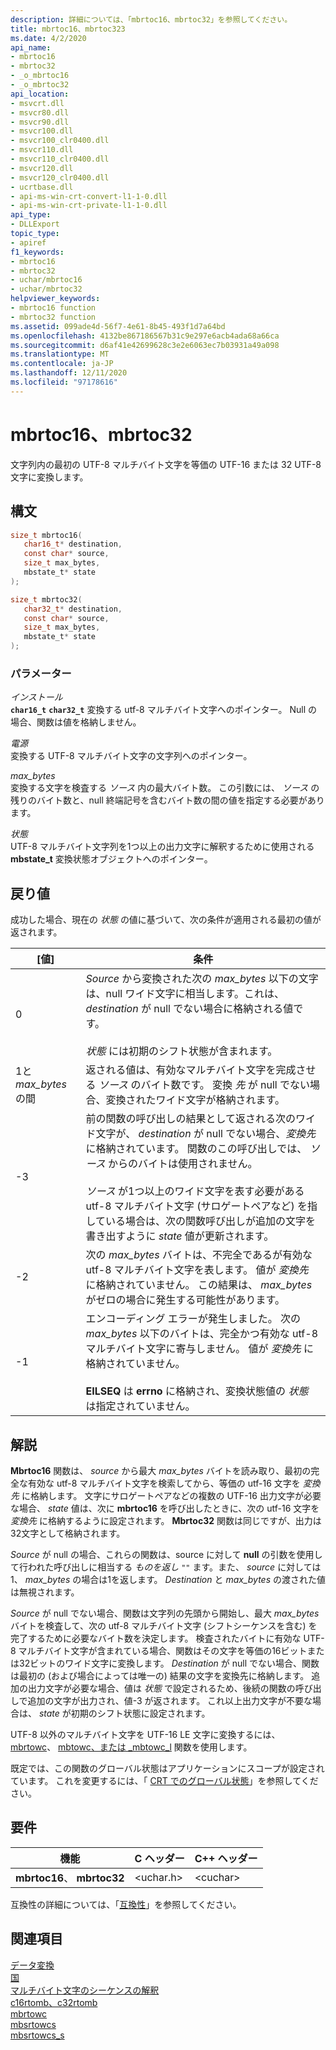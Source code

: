 ```yaml
---
description: 詳細については、「mbrtoc16、mbrtoc32」を参照してください。
title: mbrtoc16、mbrtoc323
ms.date: 4/2/2020
api_name:
- mbrtoc16
- mbrtoc32
- _o_mbrtoc16
- _o_mbrtoc32
api_location:
- msvcrt.dll
- msvcr80.dll
- msvcr90.dll
- msvcr100.dll
- msvcr100_clr0400.dll
- msvcr110.dll
- msvcr110_clr0400.dll
- msvcr120.dll
- msvcr120_clr0400.dll
- ucrtbase.dll
- api-ms-win-crt-convert-l1-1-0.dll
- api-ms-win-crt-private-l1-1-0.dll
api_type:
- DLLExport
topic_type:
- apiref
f1_keywords:
- mbrtoc16
- mbrtoc32
- uchar/mbrtoc16
- uchar/mbrtoc32
helpviewer_keywords:
- mbrtoc16 function
- mbrtoc32 function
ms.assetid: 099ade4d-56f7-4e61-8b45-493f1d7a64bd
ms.openlocfilehash: 4132be867186567b31c9e297e6acb4ada68a66ca
ms.sourcegitcommit: d6af41e42699628c3e2e6063ec7b03931a49a098
ms.translationtype: MT
ms.contentlocale: ja-JP
ms.lasthandoff: 12/11/2020
ms.locfileid: "97178616"
---
```

# <a name="mbrtoc16-mbrtoc32"></a>mbrtoc16、mbrtoc32

文字列内の最初の UTF-8 マルチバイト文字を等価の UTF-16 または 32 UTF-8 文字に変換します。

## <a name="syntax"></a>構文

```C
size_t mbrtoc16(
   char16_t* destination,
   const char* source,
   size_t max_bytes,
   mbstate_t* state
);

size_t mbrtoc32(
   char32_t* destination,
   const char* source,
   size_t max_bytes,
   mbstate_t* state
);
```

### <a name="parameters"></a>パラメーター

*インストール*\
**`char16_t`** **`char32_t`** 変換する utf-8 マルチバイト文字へのポインター。 Null の場合、関数は値を格納しません。

*電源*\
変換する UTF-8 マルチバイト文字の文字列へのポインター。

*max_bytes*\
変換する文字を検査する *ソース* 内の最大バイト数。 この引数には、 *ソース* の残りのバイト数と、null 終端記号を含むバイト数の間の値を指定する必要があります。

*状態*\
UTF-8 マルチバイト文字列を1つ以上の出力文字に解釈するために使用される **mbstate_t** 変換状態オブジェクトへのポインター。

## <a name="return-value"></a>戻り値

成功した場合、現在の *状態* の値に基づいて、次の条件が適用される最初の値が返されます。

|[値]|条件|
|-----------|---------------|
|0|*Source* から変換された次の *max_bytes* 以下の文字は、null ワイド文字に相当します。これは、 *destination* が null でない場合に格納される値です。<br /><br /> *状態* には初期のシフト状態が含まれます。|
|1と *max_bytes* の間|返される値は、有効なマルチバイト文字を完成させる *ソース* のバイト数です。 変換 *先* が null でない場合、変換されたワイド文字が格納されます。|
|-3|前の関数の呼び出しの結果として返される次のワイド文字が、 *destination* が null でない場合、*変換先* に格納されています。 関数のこの呼び出しでは、 *ソース* からのバイトは使用されません。<br /><br /> *ソース* が1つ以上のワイド文字を表す必要がある utf-8 マルチバイト文字 (サロゲートペアなど) を指している場合は、次の関数呼び出しが追加の文字を書き出すように *state* 値が更新されます。|
|-2|次の *max_bytes* バイトは、不完全であるが有効な utf-8 マルチバイト文字を表します。 値が *変換先* に格納されていません。 この結果は、 *max_bytes* がゼロの場合に発生する可能性があります。|
|-1|エンコーディング エラーが発生しました。 次の *max_bytes* 以下のバイトは、完全かつ有効な utf-8 マルチバイト文字に寄与しません。 値が *変換先* に格納されていません。<br /><br /> **EILSEQ** は **errno** に格納され、変換状態値の *状態* は指定されていません。|

## <a name="remarks"></a>解説

**Mbrtoc16** 関数は、 *source* から最大 *max_bytes* バイトを読み取り、最初の完全な有効な utf-8 マルチバイト文字を検索してから、等価の utf-16 文字を *変換先* に格納します。 文字にサロゲートペアなどの複数の UTF-16 出力文字が必要な場合、 *state* 値は、次に **mbrtoc16** を呼び出したときに、次の utf-16 文字を *変換先* に格納するように設定されます。 **Mbrtoc32** 関数は同じですが、出力は32文字として格納されます。

*Source* が null の場合、これらの関数は、source に対して **null** の引数を使用して行われた呼び出しに相当する *ものを返し* `""` ます。また、 *source* に対しては1、 *max_bytes* の場合は1を返します。 *Destination* と *max_bytes* の渡された値は無視されます。

*Source* が null でない場合、関数は文字列の先頭から開始し、最大 *max_bytes* バイトを検査して、次の utf-8 マルチバイト文字 (シフトシーケンスを含む) を完了するために必要なバイト数を決定します。 検査されたバイトに有効な UTF-8 マルチバイト文字が含まれている場合、関数はその文字を等価の16ビットまたは32ビットのワイド文字に変換します。 *Destination* が null でない場合、関数は最初の (および場合によっては唯一の) 結果の文字を変換先に格納します。 追加の出力文字が必要な場合、値は *状態* で設定されるため、後続の関数の呼び出しで追加の文字が出力され、値-3 が返されます。 これ以上出力文字が不要な場合は、 *state* が初期のシフト状態に設定されます。

UTF-8 以外のマルチバイト文字を UTF-16 LE 文字に変換するには、 [mbrtowc](mbrtowc.md)、 [mbtowc、または _mbtowc_l](mbtowc-mbtowc-l.md) 関数を使用します。

既定では、この関数のグローバル状態はアプリケーションにスコープが設定されています。 これを変更するには、「 [CRT でのグローバル状態](../global-state.md)」を参照してください。

## <a name="requirements"></a>要件

|機能|C ヘッダー|C++ ヘッダー|
|--------------|--------------|------------------|
|**mbrtoc16**、 **mbrtoc32**|\<uchar.h>|\<cuchar>|

互換性の詳細については、「[互換性](../compatibility.md)」を参照してください。

## <a name="see-also"></a>関連項目

[データ変換](../data-conversion.md)\
[国](../locale.md)\
[マルチバイト文字のシーケンスの解釈](../interpretation-of-multibyte-character-sequences.md)\
[c16rtomb、c32rtomb](c16rtomb-c32rtomb1.md)\
[mbrtowc](mbrtowc.md)\
[mbsrtowcs](mbsrtowcs.md)\
[mbsrtowcs_s](mbsrtowcs-s.md)
